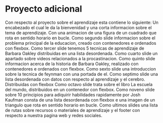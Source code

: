 # Proyecto adicional
Con respecto al proyecto sobre el aprendizaje esta contiene lo siguiente: 
Un encabezado el cual le da la bienvenidad y una corta informacion sobre el tema de aprendizaje. Con una animacion de una figura de un cuadrado que rota en sentido horario en bucle.
Como segundo slide informacion sobre el problema principal de la educacion, creado con contenedores e ordenados con flexbox.
Como tercer slide tenemos 5 tecnicas de aprendizaje de Barbara Oakley distribuidas en una lista desordenada.
Como cuarto slide un apartado sobre videos relacionados a la procastinacion.
Como quinto slide informacion acerca de la historia de Barbara Oakley, realizado con contenedores e ordenados con flexbox.
Como sexto slide una introduccion sobre la tecnica de feynman con una portada de el.
Como septimo slide una lista desordenada con datos con respecto al aprendizaje y el cerebro. Distribuidas con flexbox
Como octavo slide trata sobre el libro La escuela del mundo, distribuidos en un contenedor con flexbox.
Como noveno slide sobre 10 principios para adiquirir habilidades rapidamente por Josh Kaufman consta de una lista desordenada con flexbox e una imagen de un triangulo que rota en sentido horario en bucle.
Como ultimos slides una lista de rutas sobre recursos o materiales de aprendizaje y el footer con respecto a nuestra pagina web y redes sociales.
